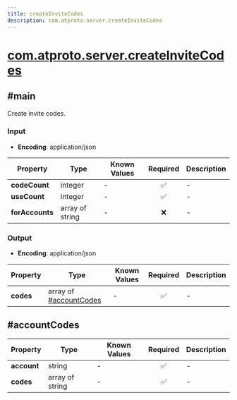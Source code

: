 ```yaml
---
title: createInviteCodes
description: com.atproto.server.createInviteCodes
---
```


# [com.atproto.server.createInviteCodes](https://github.com/myConsciousness/atproto.dart/blob/main/lexicons/com/atproto/server/createInviteCodes.json)

## #main

Create invite codes.

### Input

- **Encoding**: application/json

| Property | Type | Known Values | Required | Description |
| --- | --- | --- | :---: | --- |
| **codeCount** | integer | - | ✅ | - |
| **useCount** | integer | - | ✅ | - |
| **forAccounts** | array of string | - | ❌ | - |

### Output

- **Encoding**: application/json

| Property | Type | Known Values | Required | Description |
| --- | --- | --- | :---: | --- |
| **codes** | array of [#accountCodes](#accountcodes) | - | ✅ | - |

## #accountCodes

| Property | Type | Known Values | Required | Description |
| --- | --- | --- | :---: | --- |
| **account** | string | - | ✅ | - |
| **codes** | array of string | - | ✅ | - |
